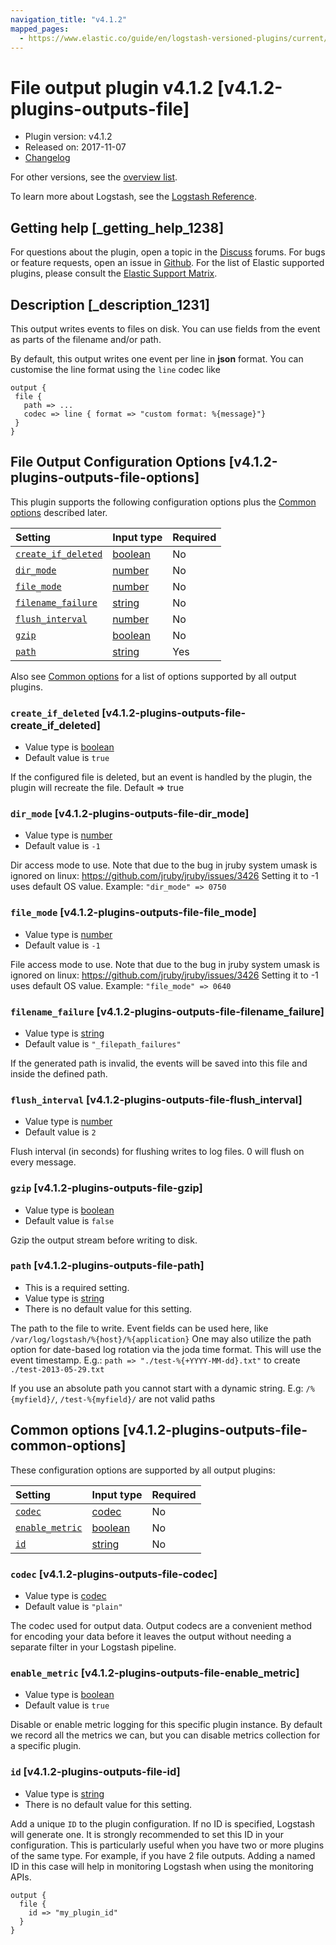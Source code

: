 ```yaml
---
navigation_title: "v4.1.2"
mapped_pages:
  - https://www.elastic.co/guide/en/logstash-versioned-plugins/current/v4.1.2-plugins-outputs-file.html
---
```


# File output plugin v4.1.2 [v4.1.2-plugins-outputs-file]

* Plugin version: v4.1.2
* Released on: 2017-11-07
* [Changelog](https://github.com/logstash-plugins/logstash-output-file/blob/v4.1.2/CHANGELOG.md)

For other versions, see the [overview list](output-file-index.md).

To learn more about Logstash, see the [Logstash Reference](https://www.elastic.co/guide/en/logstash/current/index.html).

## Getting help [_getting_help_1238]

For questions about the plugin, open a topic in the [Discuss](http://discuss.elastic.co) forums. For bugs or feature requests, open an issue in [Github](https://github.com/logstash-plugins/logstash-output-file). For the list of Elastic supported plugins, please consult the [Elastic Support Matrix](https://www.elastic.co/support/matrix#matrix_logstash_plugins).

## Description [_description_1231]

This output writes events to files on disk. You can use fields from the event as parts of the filename and/or path.

By default, this output writes one event per line in **json** format. You can customise the line format using the `line` codec like

```
output {
 file {
   path => ...
   codec => line { format => "custom format: %{message}"}
 }
}
```

## File Output Configuration Options [v4.1.2-plugins-outputs-file-options]

This plugin supports the following configuration options plus the [Common options](v4-1-2-plugins-outputs-file.md#v4.1.2-plugins-outputs-file-common-options) described later.

| Setting | Input type | Required |
| :- | :- | :- |
| [`create_if_deleted`](v4-1-2-plugins-outputs-file.md#v4.1.2-plugins-outputs-file-create_if_deleted) | [boolean](/lsr/value-types.md#boolean) | No |
| [`dir_mode`](v4-1-2-plugins-outputs-file.md#v4.1.2-plugins-outputs-file-dir_mode) | [number](/lsr/value-types.md#number) | No |
| [`file_mode`](v4-1-2-plugins-outputs-file.md#v4.1.2-plugins-outputs-file-file_mode) | [number](/lsr/value-types.md#number) | No |
| [`filename_failure`](v4-1-2-plugins-outputs-file.md#v4.1.2-plugins-outputs-file-filename_failure) | [string](/lsr/value-types.md#string) | No |
| [`flush_interval`](v4-1-2-plugins-outputs-file.md#v4.1.2-plugins-outputs-file-flush_interval) | [number](/lsr/value-types.md#number) | No |
| [`gzip`](v4-1-2-plugins-outputs-file.md#v4.1.2-plugins-outputs-file-gzip) | [boolean](/lsr/value-types.md#boolean) | No |
| [`path`](v4-1-2-plugins-outputs-file.md#v4.1.2-plugins-outputs-file-path) | [string](/lsr/value-types.md#string) | Yes |

Also see [Common options](v4-1-2-plugins-outputs-file.md#v4.1.2-plugins-outputs-file-common-options) for a list of options supported by all output plugins.

### `create_if_deleted` [v4.1.2-plugins-outputs-file-create_if_deleted]

* Value type is [boolean](/lsr/value-types.md#boolean)
* Default value is `true`

If the configured file is deleted, but an event is handled by the plugin, the plugin will recreate the file. Default ⇒ true

### `dir_mode` [v4.1.2-plugins-outputs-file-dir_mode]

* Value type is [number](/lsr/value-types.md#number)
* Default value is `-1`

Dir access mode to use. Note that due to the bug in jruby system umask is ignored on linux: <https://github.com/jruby/jruby/issues/3426> Setting it to -1 uses default OS value. Example: `"dir_mode" => 0750`

### `file_mode` [v4.1.2-plugins-outputs-file-file_mode]

* Value type is [number](/lsr/value-types.md#number)
* Default value is `-1`

File access mode to use. Note that due to the bug in jruby system umask is ignored on linux: <https://github.com/jruby/jruby/issues/3426> Setting it to -1 uses default OS value. Example: `"file_mode" => 0640`

### `filename_failure` [v4.1.2-plugins-outputs-file-filename_failure]

* Value type is [string](/lsr/value-types.md#string)
* Default value is `"_filepath_failures"`

If the generated path is invalid, the events will be saved into this file and inside the defined path.

### `flush_interval` [v4.1.2-plugins-outputs-file-flush_interval]

* Value type is [number](/lsr/value-types.md#number)
* Default value is `2`

Flush interval (in seconds) for flushing writes to log files. 0 will flush on every message.

### `gzip` [v4.1.2-plugins-outputs-file-gzip]

* Value type is [boolean](/lsr/value-types.md#boolean)
* Default value is `false`

Gzip the output stream before writing to disk.

### `path` [v4.1.2-plugins-outputs-file-path]

* This is a required setting.
* Value type is [string](/lsr/value-types.md#string)
* There is no default value for this setting.

The path to the file to write. Event fields can be used here, like `/var/log/logstash/%{host}/%{application}` One may also utilize the path option for date-based log rotation via the joda time format. This will use the event timestamp. E.g.: `path => "./test-%{+YYYY-MM-dd}.txt"` to create `./test-2013-05-29.txt`

If you use an absolute path you cannot start with a dynamic string. E.g: `/%{myfield}/`, `/test-%{myfield}/` are not valid paths

## Common options [v4.1.2-plugins-outputs-file-common-options]

These configuration options are supported by all output plugins:

| Setting | Input type | Required |
| :- | :- | :- |
| [`codec`](v4-1-2-plugins-outputs-file.md#v4.1.2-plugins-outputs-file-codec) | [codec](/lsr/value-types.md#codec) | No |
| [`enable_metric`](v4-1-2-plugins-outputs-file.md#v4.1.2-plugins-outputs-file-enable_metric) | [boolean](/lsr/value-types.md#boolean) | No |
| [`id`](v4-1-2-plugins-outputs-file.md#v4.1.2-plugins-outputs-file-id) | [string](/lsr/value-types.md#string) | No |

### `codec` [v4.1.2-plugins-outputs-file-codec]

* Value type is [codec](/lsr/value-types.md#codec)
* Default value is `"plain"`

The codec used for output data. Output codecs are a convenient method for encoding your data before it leaves the output without needing a separate filter in your Logstash pipeline.

### `enable_metric` [v4.1.2-plugins-outputs-file-enable_metric]

* Value type is [boolean](/lsr/value-types.md#boolean)
* Default value is `true`

Disable or enable metric logging for this specific plugin instance. By default we record all the metrics we can, but you can disable metrics collection for a specific plugin.

### `id` [v4.1.2-plugins-outputs-file-id]

* Value type is [string](/lsr/value-types.md#string)
* There is no default value for this setting.

Add a unique `ID` to the plugin configuration. If no ID is specified, Logstash will generate one. It is strongly recommended to set this ID in your configuration. This is particularly useful when you have two or more plugins of the same type. For example, if you have 2 file outputs. Adding a named ID in this case will help in monitoring Logstash when using the monitoring APIs.

```
output {
  file {
    id => "my_plugin_id"
  }
}
```

